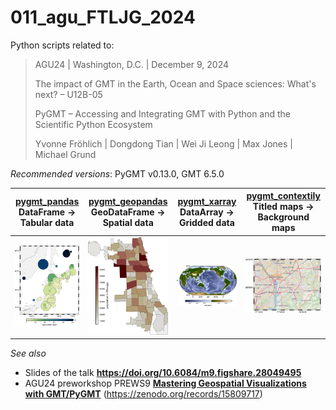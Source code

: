 # 011_agu_FTLJG_2024

Python scripts related to:

> AGU24 | Washington, D.C. | December 9, 2024
>
> The impact of GMT in the Earth, Ocean and Space sciences: What's next? – U12B-05
>
> PyGMT – Accessing and Integrating GMT with Python and the Scientific Python Ecosystem
>
> Yvonne Fröhlich | Dongdong Tian | Wei Ji Leong | Max Jones | Michael Grund

_Recommended versions_: PyGMT v0.13.0, GMT 6.5.0

| [pygmt_pandas](https://github.com/yvonnefroehlich/gmt-pygmt-plotting/blob/main/011_agu_FTLJG_2024/FTLJG_agu24_u12b05_pygmt_pandas.py) <br> DataFrame → Tabular data | [pygmt_geopandas](https://github.com/yvonnefroehlich/gmt-pygmt-plotting/blob/main/011_agu_FTLJG_2024/FTLJG_agu24_u12b05_pygmt_geopandas.py) <br> GeoDataFrame → Spatial data | [pygmt_xarray](https://github.com/yvonnefroehlich/gmt-pygmt-plotting/blob/main/011_agu_FTLJG_2024/FTLJG_agu24_u12b05_pygmt_xarray.py) <br> DataArray → Gridded data | [pygmt_contextily](https://github.com/yvonnefroehlich/gmt-pygmt-plotting/blob/main/011_agu_FTLJG_2024/FTLJG_agu24_u12b05_pygmt_contextily.py) <br> Titled maps → Background maps |
| --- | --- | --- | --- |
| <img src="https://github.com/yvonnefroehlich/gmt-pygmt-plotting/blob/main/011_agu_FTLJG_2024/02_out_figs/FTLJG_agu24_u12b05_pygmt_pandas.png" width="200"> | <img src="https://github.com/yvonnefroehlich/gmt-pygmt-plotting/blob/main/011_agu_FTLJG_2024/02_out_figs/FTLJG_agu24_u12b05_pygmt_geopandas.png" width="200"> | <img src="https://github.com/yvonnefroehlich/gmt-pygmt-plotting/blob/main/011_agu_FTLJG_2024/02_out_figs/FTLJG_agu24_u12b05_pygmt_xarray.png" width="200"> | <img src="https://github.com/yvonnefroehlich/gmt-pygmt-plotting/blob/main/011_agu_FTLJG_2024/02_out_figs/FTLJG_agu24_u12b05_pygmt_contextily.png" width="200"> |

_See also_

- Slides of the talk **https://doi.org/10.6084/m9.figshare.28049495**
- AGU24 preworkshop PREWS9 **[Mastering Geospatial Visualizations with GMT/PyGMT](https://www.generic-mapping-tools.org/agu24workshop)** (https://zenodo.org/records/15809717)
